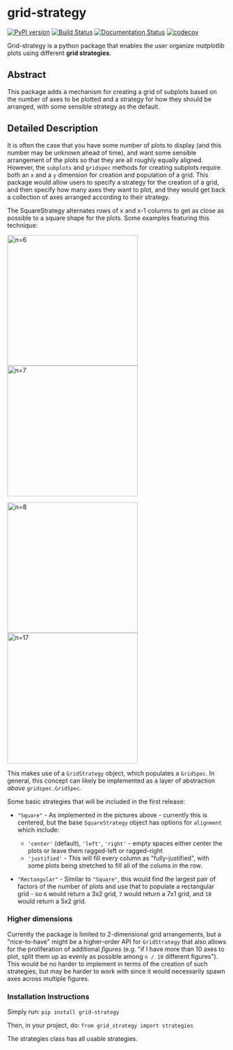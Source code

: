 # grid-strategy

[![PyPI version](https://img.shields.io/pypi/v/grid-strategy.svg?style=flat-square)](https://pypi.org/project/grid-strategy/)
[![Build Status](https://dev.azure.com/matplotlib/matplotlib/_apis/build/status/matplotlib.grid-strategy?branchName=master)](https://dev.azure.com/matplotlib/matplotlib/_build/latest?definitionId=2&branchName=master)
[![Documentation Status](https://readthedocs.org/projects/grid-strategy/badge/?version=latest)](https://grid-strategy.readthedocs.io/en/latest/?badge=latest)
[![codecov](https://codecov.io/gh/matplotlib/grid-strategy/branch/master/graph/badge.svg)](https://codecov.io/gh/matplotlib/grid-strategy)


Grid-strategy is a python package that enables the user
organize _matplotlib_ plots using different **grid strategies**.

## Abstract

This package adds a mechanism for creating a grid of
subplots based on the number of axes to be plotted and
a strategy for how they should be arranged, with some
sensible strategy as the default.

## Detailed Description

It is often the case that you have some number of
plots to display (and this number may be unknown
ahead of time), and want some sensible arrangement
of the plots so that they are all roughly equally
aligned. However, the `subplots` and `gridspec`
methods for creating subplots require both an `x`
and a `y` dimension for creation and population of
a grid. This package would allow users to specify a
strategy for the creation of a grid, and then specify
how many axes they want to plot, and they would
get back a collection of axes arranged according
to their strategy.

The SquareStrategy alternates rows of x and x-1 columns
to get as close as possible to a square shape for the plots.
Some examples featuring this technique:

<img src="https://gist.github.com/pganssle/afde3d9ae1e9f1d9349cff4a00ddead0/raw/b82d5c2fa3ab34579cfdd4e28be058230fdde199/grid_arrangement06.png" width="300" alt="n=6"> <img src="https://gist.github.com/pganssle/afde3d9ae1e9f1d9349cff4a00ddead0/raw/b82d5c2fa3ab34579cfdd4e28be058230fdde199/grid_arrangement07.png" width="300" alt="n=7">

<img src="https://gist.github.com/pganssle/afde3d9ae1e9f1d9349cff4a00ddead0/raw/b82d5c2fa3ab34579cfdd4e28be058230fdde199/grid_arrangement08.png" width="300" alt="n=8"> <img src="https://gist.github.com/pganssle/afde3d9ae1e9f1d9349cff4a00ddead0/raw/b82d5c2fa3ab34579cfdd4e28be058230fdde199/grid_arrangement17.png" width="300" alt="n=17">

This makes use of a `GridStrategy` object, which populates a `GridSpec`. In general, this concept can likely be implemented as a layer of abstraction *above* `gridspec.GridSpec`.

Some basic strategies that will be included in the first release:

- `"Square"` - As implemented in the pictures above - currently this is centered, but the base `SquareStrategy` object has options for `alignment` which include:
    - `'center'` (default), `'left'`, `'right'` - empty spaces either center the plots or leave them ragged-left or ragged-right
    - `'justified'` - This will fill every column as "fully-justified", with some plots being stretched to fill all of the colums in the row.

- `"Rectangular"` - Similar to `"Square"`, this would find the largest pair of factors of the number of plots and use that to populate a rectangular grid - so `6` would return a 3x2 grid, `7` would return a 7x1 grid, and `10` would return a 5x2 grid.


### Higher dimensions

Currently the package is limited to 2-dimensional
grid arrangements, but a "nice-to-have" might be
a higher-order API for `GridStrategy` that also allows
for the proliferation of additional *figures* (e.g.
"if I have more than 10 axes to plot, split them
up as evenly as possible among `n / 10` different
figures"). This would be no harder to implement
in terms of the creation of such strategies, but
may be harder to work with since it would
necessarily spawn axes across multiple figures.

### Installation Instructions
Simply run:
`pip install grid-strategy`

Then, in your project, do:
`from grid_strategy import strategies`

The strategies class has all usable strategies.
